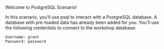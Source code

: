 Welcome to PostgreSQL Scenario!


In this scenario, you'll use psql to interact with a PostgreSQL database. A database with pre-loaded data has already been added for you. You'll use the following credentials to connect to the workshop database:

    Username: groot
    Password: password
